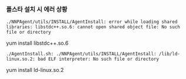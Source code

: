 ### 폴스타 설치 시 에러 상황

```
./NNPAgent/utils/INSTALL/AgentInstall: error while loading shared libraries: libstdc++.so.6: cannot open shared object file: No such file or directory
```

yum install libstdc++.so.6


```
./AgentInstall.sh: ./NNPAgent/utils/INSTALL/AgentInstall: /lib/ld-linux.so.2: bad ELF interpreter: No such file or directory
```

yum install ld-linux.so.2

